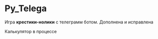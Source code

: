 # Py_Telega

Игра **крестики-нолики** с телеграмм ботом.
Дополнена и исправлена

Калькулятор в процессе
